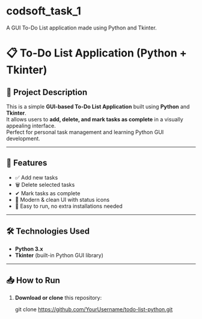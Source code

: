 # codsoft_task_1
A GUI To-Do List application made using Python and Tkinter.
# 📋 To-Do List Application (Python + Tkinter)

## 📌 Project Description
This is a simple **GUI-based To-Do List Application** built using **Python** and **Tkinter**.  
It allows users to **add, delete, and mark tasks as complete** in a visually appealing interface.  
Perfect for personal task management and learning Python GUI development.

---

## 🚀 Features
- ✅ Add new tasks  
- 🗑 Delete selected tasks  
- ✔ Mark tasks as complete  
- 🎨 Modern & clean UI with status icons  
- 📂 Easy to run, no extra installations needed

---

## 🛠 Technologies Used
- **Python 3.x**
- **Tkinter** (built-in Python GUI library)

---

## 📥 How to Run
1. **Download or clone** this repository:  
   
   git clone https://github.com/YourUsername/todo-list-python.git

